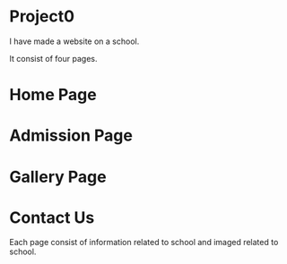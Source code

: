 # Project0
I have made a website on a school.

It consist of four pages. 
# Home Page
# Admission Page
# Gallery Page
# Contact Us

Each page consist of information related to school and imaged related to school.
